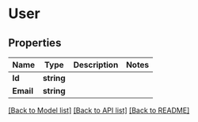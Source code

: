 # User

## Properties
Name | Type | Description | Notes
------------ | ------------- | ------------- | -------------
**Id** | **string** |  | 
**Email** | **string** |  | 

[[Back to Model list]](../README.md#documentation-for-models) [[Back to API list]](../README.md#documentation-for-api-endpoints) [[Back to README]](../README.md)


